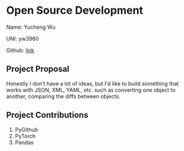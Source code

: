 # Open Source Development

Name: Yucheng Wu

UNI: yw3960

Github: [link](https://github.com/yd-wu)


## Project Proposal
Honestly I don't have a lot of ideas, but I'd like to build something that works with JSON, XML, YAML, etc. such as converting one object to another, comparing the diffs between objects.

## Project Contributions
1. PyGithub
2. PyTorch
3. Pandas
